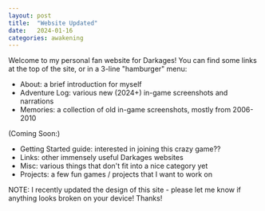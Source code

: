 ```yaml
---
layout: post
title:  "Website Updated"
date:   2024-01-16
categories: awakening
---
```


Welcome to my personal fan website for Darkages! You can find some links at the top of the site, or in a 3-line "hamburger" menu:

- About: a brief introduction for myself
- Adventure Log: various new (2024+) in-game screenshots and narrations
- Memories: a collection of old in-game screenshots, mostly from 2006-2010


(Coming Soon:)
- Getting Started guide: interested in joining this crazy game??
- Links: other immensely useful Darkages websites
- Misc: various things that don't fit into a nice category yet
- Projects: a few fun games / projects that I want to work on

NOTE: I recently updated the design of this site - please let me know if anything looks broken on your device! Thanks!
